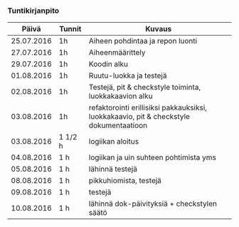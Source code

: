 ### Tuntikirjanpito
Päivä | Tunnit | Kuvaus
--------------- | ----- | ------
25.07.2016 | 1h | Aiheen pohdintaa ja repon luonti
27.07.2016 | 1h | Aiheenmäärittely
29.07.2016 | 1h | Koodin alku
01.08.2016 | 1h | Ruutu-luokka ja testejä
02.08.2016 | 1h | Testejä, pit & checkstyle toiminta, luokkakaavion alku
03.08.2016 | 1h | refaktorointi erillisiksi pakkauksiksi, luokkakaavio, pit & checkstyle dokumentaatioon
03.08.2016 | 1 1/2 h | logiikan aloitus
04.08.2016 | 1 h | logiikan ja uin suhteen pohtimista yms
05.08.2016 | 1 h | lähinnä testejä
08.08.2016 | 1 h | pikkuhiomista, testejä
09.08.2016 | 1 h | testejä
10.08.2016 | 1 h | lähinnä dok-päivityksiä + checkstylen säätö
